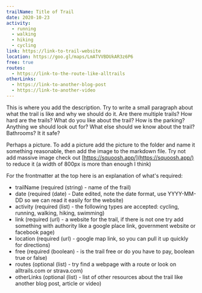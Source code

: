 ```yaml
---
trailName: Title of Trail
date: 2020-10-23
activity:
  - running
  - walking
  - hiking
  - cycling
link: https://link-to-trail-website
location: https://goo.gl/maps/LmATVVBDUkAR3z6P6
free: true
routes: 
  - https://link-to-the-route-like-alltrails
otherLinks:
  - https://link-to-another-blog-post
  - https://link-to-another-video
---
```


This is where you add the description. Try to write a small paragraph about what the trail is like and why we should do it. Are there multiple trails? How hard are the trails? What do you like about the trail? How is the parking? Anything we should look out for? What else should we know about the trail? Bathrooms? It it safe?

Perhaps a picture. To add a picture add the picture to the folder and name it something reasonable, then add the image to the markdown file. Try not add massive image check out [https://squoosh.app/](https://squoosh.app/) to reduce it (a width of 800px is more than enough I think)

For the frontmatter at the top here is an explanation of what's required:

- trailName (required (string) - name of the frail)
- date (required (date) - Date edited, note the date format, use YYYY-MM-DD so we can read it easily for the website)
- activity (required (list) - the following types are accepted: cycling, running, walking, hiking, swimming)
- link (required (url) - a website for the trail, if there is not one try add something with authority like a google place link, government website or facebook page)
- location (required (url) - google map link, so you can pull it up quickly for directions)
- free (required (boolean) - is the trail free or do you have to pay, boolean true or false)
- routes (optional (list) - try find a webpage with a route or look on alltrails.com or strava.com)
- otherLinks (optional (list) - list of other resources about the trail like another blog post, article or video)
